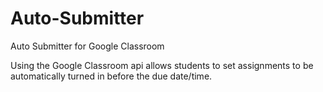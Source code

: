 # Auto-Submitter
Auto Submitter for Google Classroom 

Using the Google Classroom api allows students to set assignments to be automatically turned in before the due date/time.
